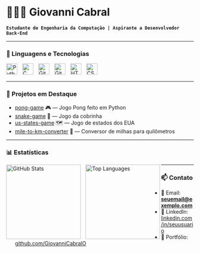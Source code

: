 # 👨🏻‍💻 Giovanni Cabral

**`Estudante de Engenharia da Computação | Aspirante a Desenvolvedor Back-End`**

---

### 🤖 Linguagens e Tecnologias

<img 
    align="left" 
    alt="Python"
    title="Python"
    width="30px"
    style="padding-right: 10px;" 
    src="https://cdn.jsdelivr.net/gh/devicons/devicon@latest/icons/python/python-original.svg" 
/>
<img 
    align="left" 
    alt="C"
    title="C"
    width="30px"
    style="padding-right: 10px;" 
    src="https://cdn.jsdelivr.net/gh/devicons/devicon@latest/icons/c/c-original.svg" 
/>
<img 
    align="left" 
    alt="Git"
    title="Git"
    width="30px"
    style="padding-right: 10px;" 
    src="https://cdn.jsdelivr.net/gh/devicons/devicon@latest/icons/git/git-original.svg" 
/>
<img 
    align="left" 
    alt="GitHub"
    title="GitHub"
    width="30px"
    style="padding-right: 10px;" 
    src="https://cdn.jsdelivr.net/gh/devicons/devicon@latest/icons/github/github-original.svg" 
/>
<img 
    align="left" 
    alt="HTML"
    title="HTML"
    width="30px"
    style="padding-right: 10px;" 
    src="https://cdn.jsdelivr.net/gh/devicons/devicon@latest/icons/html5/html5-original.svg" 
/>
<img 
    align="left" 
    alt="CSS"
    title="CSS"
    width="30px"
    style="padding-right: 10px;" 
    src="https://cdn.jsdelivr.net/gh/devicons/devicon@latest/icons/css3/css3-original.svg" 
/>

<br/>
<br/>

---

### 📂 Projetos em Destaque

- [pong-game](https://github.com/GiovanniCabralO/pong-game) 🎮 — Jogo Pong feito em Python  
- [snake-game](https://github.com/GiovanniCabralO/snake-game) 🐍 — Jogo da cobrinha  
- [us-states-game](https://github.com/GiovanniCabralO/us-states-game) 🗺️ — Jogo de estados dos EUA  
- [mile-to-km-converter](https://github.com/GiovanniCabralO/mile-to-km-converter) 📏 — Conversor de milhas para quilômetros  

---

### 📊 Estatísticas

<p>
  <img 
    align="left" 
    alt="GitHub Stats" 
    height="200" 
    style="padding-right: 10px;" 
    src="https://github-readme-stats.vercel.app/api?username=GiovanniCabralO&show_icons=true&theme=tokyonight&include_all_commits=true&locale=pt-br" 
  />

  <img 
      align="left" 
      alt="Top Languages" 
      height="200" 
      src="https://github-readme-stats.vercel.app/api/top-langs/?username=GiovanniCabralO&theme=tokyonight&layout=compact&custom_title=Tecnologias&langs_count=9" 
  />
</p>

---

### 📫 Contato

- 📧 Email: **seuemail@exemplo.com**  
- 💼 LinkedIn: [linkedin.com/in/seuusuario](https://www.linkedin.com/in/seuusuario)  
- 📂 Portfólio: [github.com/GiovanniCabralO](https://github.com/GiovanniCabralO)  

